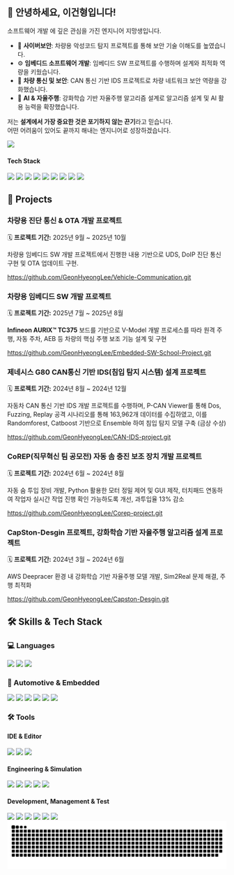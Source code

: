 ## 👋 안녕하세요, 이건형입니다!  

소프트웨어 개발 에 깊은 관심을 가진 엔지니어 지망생입니다.  
- 🚗 **사이버보안**: 차량용 악성코드 탐지 프로젝트를 통해 보안 기술 이해도를 높였습니다.  
- ⚙️ **임베디드 소프트웨어 개발**: 임베디드 SW 프로젝트를 수행하며 설계와 최적화 역량을 키웠습니다.  
- 🔗 **차량 통신 및 보안**: CAN 통신 기반 IDS 프로젝트로 차량 네트워크 보안 역량을 강화했습니다.  
- 🤖 **AI & 자율주행**: 강화학습 기반 자율주행 알고리즘 설계로 알고리즘 설계 및 AI 활용 능력을 확장했습니다.  

저는 **설계에서 가장 중요한 것은 포기하지 않는 끈기**라고 믿습니다.  
어떤 어려움이 있어도 끝까지 해내는 엔지니어로 성장하겠습니다.


<a href="https://solved.ac/rjsgud0314/">
  <img src="http://mazassumnida.wtf/api/v2/generate_badge?boj=rjsgud0314" width="300"/>
</a>

#### **Tech Stack**
<img src="https://img.shields.io/badge/c-A8B9CC.svg?style=for-the-badge&logo=c&logoColor=white"> <img src="https://img.shields.io/badge/aurix-F37321.svg?style=for-the-badge&logoColor=white"> <img src="https://img.shields.io/badge/git-%23F05032.svg?style=for-the-badge&logo=git&logoColor=white"> <img src="https://img.shields.io/badge/github-%23181717.svg?style=for-the-badge&logo=github&logoColor=white"> <img src="https://img.shields.io/badge/jira-%230052CC.svg?style=for-the-badge&logo=jira&logoColor=white"> <img src="https://img.shields.io/badge/confluence-%23172B4D.svg?style=for-the-badge&logo=confluence&logoColor=white"> <img src="https://img.shields.io/badge/autosar-E44D26.svg?style=for-the-badge&logoColor=white"> <img src="https://img.shields.io/badge/a--spice-C82333.svg?style=for-the-badge&logoColor=white"> <img src="https://img.shields.io/badge/iso--26262-D9534F.svg?style=for-the-badge&logoColor=white">

## 📂 Projects

### 차량용 진단 통신 & OTA 개발 프로젝트
🗓️ **프로젝트 기간:** 2025년 9월 ~ 2025년 10월

차량용 임베디드 SW 개발 프로젝트에서 진행한 내용 기반으로 UDS, DoIP 진단 통신 구현 및 OTA 업데이트 구현.

https://github.com/GeonHyeongLee/Vehicle-Communication.git


### 차량용 임베디드 SW 개발 프로젝트
🗓️ **프로젝트 기간:** 2025년 7월 ~ 2025년 8월

**Infineon AURIX™ TC375** 보드를 기반으로 V-Model 개발 프로세스를 따라 원격 주행, 자동 주차, AEB 등 차량의 핵심 주행 보조 기능 설계 및 구현

https://github.com/GeonHyeongLee/Embedded-SW-School-Project.git

### 제네시스 G80 CAN통신 기반 IDS(침입 탐지 시스템) 설계 프로젝트
🗓️ **프로젝트 기간:** 2024년 8월 ~ 2024년 12월

자동차 CAN 통신 기반 IDS 개발 프로젝트를 수행하며, P-CAN Viewer를 통해 Dos, Fuzzing, Replay 공격 시나리오를 통해 163,962개 데이터를 수집하였고, 이를 Randomforest, Catboost 기반으로 Ensemble 하여 침입 탐지 모델 구축 (금상 수상)

https://github.com/GeonHyeongLee/CAN-IDS-project.git

### CoREP(직무혁신 팀 공모전) 자동 솜 충진 보조 장치 개발 프로젝트
🗓️ **프로젝트 기간:** 2024년 6월 ~ 2024년 8월

자동 숨 투입 장비 개발, Python 활용한 모터 정밀 제어 및 GUI 제작, 터치패드 연동하여 작업자 실시간 작업 진행 확인 가능하도록 개선, 과투입율 13% 감소

https://github.com/GeonHyeongLee/Corep-project.git

### CapSton-Desgin 프로젝트, 강화학습 기반 자율주행 알고리즘 설계 프로젝트
🗓️ **프로젝트 기간:** 2024년 3월 ~ 2024년 6월

AWS Deepracer 환경 내 강화학습 기반 자율주행 모델 개발, Sim2Real 문제 해결, 주행 최적화

https://github.com/GeonHyeongLee/Capston-Desgin.git

## 🛠️ Skills & Tech Stack

### 💻 Languages
<img src="https://img.shields.io/badge/c-A8B9CC.svg?style=for-the-badge&logo=c&logoColor=white"> <img src="https://img.shields.io/badge/c++-00599C.svg?style=for-the-badge&logo=cplusplus&logoColor=white"> <img src="https://img.shields.io/badge/python-3776AB.svg?style=for-the-badge&logo=python&logoColor=white">

### 🚗 Automotive & Embedded
<img src="https://img.shields.io/badge/RTOS-005A9B.svg?style=for-the-badge&logo=linux&logoColor=white"> <img src="https://img.shields.io/badge/OSEK/VDX-C82333.svg?style=for-the-badge&logoColor=white"> <img src="https://img.shields.io/badge/CAN/CAN--FD-181717.svg?style=for-the-badge&logo=CAN-Bus&logoColor=white"> <img src="https://img.shields.io/badge/Ethernet-339933.svg?style=for-the-badge&logo=Ethernet&logoColor=white"> <img src="https://img.shields.io/badge/MQTT-660066.svg?style=for-the-badge&logo=MQTT&logoColor=white"> <img src="https://img.shields.io/badge/Secure%20OTA-D9534F.svg?style=for-the-badge&logoColor=white">

### 🛠️ Tools
#### IDE & Editor
<img src="https://img.shields.io/badge/visual%20studio%20code-%23007ACC.svg?style=for-the-badge&logo=visualstudiocode&logoColor=white"> <img src="https://img.shields.io/badge/visual%20studio-%235C2D91.svg?style=for-the-badge&logo=visualstudio&logoColor=white"> <img src="https://img.shields.io/badge/Eclipse-2C2255.svg?style=for-the-badge&logo=Eclipse-IDE&logoColor=white">

#### Engineering & Simulation
<img src="https://img.shields.io/badge/matlab-%230076A8.svg?style=for-the-badge&logo=matlab&logoColor=white"> <img src="https://img.shields.io/badge/simulink-%230076A8.svg?style=for-the-badge&logo=matlab&logoColor=white"> <img src="https://img.shields.io/badge/CANoe-004E8A.svg?style=for-the-badge&logoColor=white"> <img src="https://img.shields.io/badge/Infineon%20AURIX-F37321.svg?style=for-the-badge&logo=infineon&logoColor=white"> <img src="https://img.shields.io/badge/UDE%20Visual%20Platform-005A9B.svg?style=for-the-badge&logoColor=white"> 

#### Development, Management & Test
<img src="https://img.shields.io/badge/gcc-%23A4261D.svg?style=for-the-badge&logo=gnu&logoColor=white"> <img src="https://img.shields.io/badge/git-%23F05032.svg?style=for-the-badge&logo=git&logoColor=white"> <img src="https://img.shields.io/badge/github-%23181717.svg?style=for-the-badge&logo=github&logoColor=white">
<img src="https://img.shields.io/badge/jira-%230052CC.svg?style=for-the-badge&logo=jira&logoColor=white"> <img src="https://img.shields.io/badge/confluence-%23172B4D.svg?style=for-the-badge&logo=confluence&logoColor=white"> <img src="https://img.shields.io/badge/Doxygen-2764A2.svg?style=for-the-badge&logo=Doxygen&logoColor=white">
<img src="https://raw.githubusercontent.com/Platane/snk/output/github-contribution-grid-snake.svg" alt="snake gif" />



